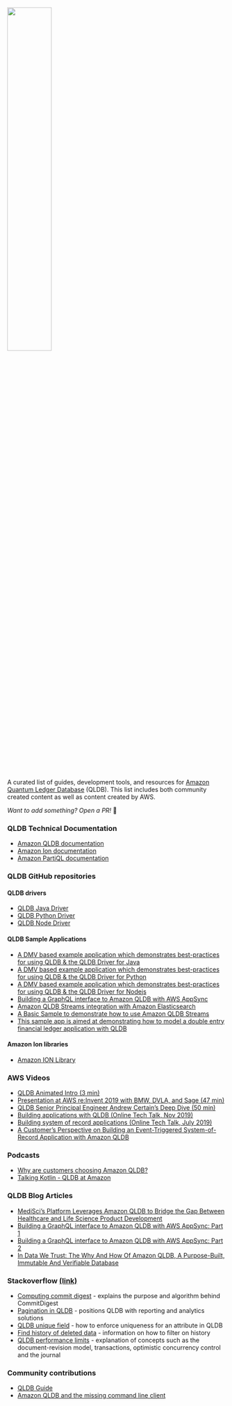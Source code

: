 # [<img src="awesome-qldb-logo.png" width="45%">](https://aws.amazon.com/qldb/)

A curated list of guides, development tools, and resources for [Amazon Quantum Ledger Database](https://aws.amazon.com/qldb/) (QLDB). This list includes both community created content as well as content created by AWS.

_Want to add something? Open a PR!_ 🙂

### QLDB Technical Documentation

 - [Amazon QLDB documentation](https://docs.aws.amazon.com/qldb/latest/developerguide/getting-started-driver.html)
 - [Amazon Ion documentation](http://amzn.github.io/ion-docs/docs.html)
 - [Amazon PartiQL documentation](https://partiql.org/docs.html)



### QLDB GitHub repositories
#### QLDB drivers

 - [QLDB Java Driver](https://github.com/awslabs/amazon-qldb-driver-java)
 - [QLDB Python Driver](https://github.com/awslabs/amazon-qldb-driver-python)
 - [QLDB Node Driver](https://github.com/awslabs/amazon-qldb-driver-nodejs)


#### QLDB Sample Applications

 - [A DMV based example application which demonstrates best-practices for using QLDB & the QLDB Driver for Java](https://github.com/aws-samples/amazon-qldb-dmv-sample-java)
 - [A DMV based example application which demonstrates best-practices for using QLDB & the QLDB Driver for Python](https://github.com/aws-samples/amazon-qldb-dmv-sample-python)
 - [A DMV based example application which demonstrates best-practices for using QLDB & the QLDB Driver for Nodejs](https://github.com/aws-samples/amazon-qldb-dmv-sample-nodejs)
 - [Building a GraphQL interface to Amazon QLDB with AWS AppSync](https://github.com/aws-samples/aws-appsync-qldb-data-source)
 - [Amazon QLDB Streams integration with Amazon Elasticsearch](https://github.com/aws-samples/amazon-qldb-streaming-amazon-elasticsearch-sample-python)
 - [A Basic Sample to demonstrate how to use Amazon QLDB Streams](https://github.com/aws-samples/amazon-qldb-streams-dmv-sample-lambda-python)
 - [This sample app is aimed at demonstrating how to model a double entry financial ledger application with QLDB](https://github.com/aws-samples/amazon-qldb-double-entry-sample-java)


#### Amazon Ion libraries 

 - [Amazon ION Library](http://amzn.github.io/ion-docs/libs.html)


### AWS Videos

 - [QLDB Animated Intro (3 min)](https://www.youtube.com/watch?v=jcZ_rsLJrqk)
 - [Presentation at AWS re:Invent 2019 with BMW, DVLA, and Sage (47 min)](https://www.youtube.com/watch?v=TMQuN0eqPck)
 - [QLDB Senior Principal Engineer Andrew Certain’s Deep Dive (50 min)](https://www.youtube.com/watch?v=ZfYDl4kaVCo)
 - [Building applications with QLDB (Online Tech Talk, Nov 2019)](https://www.youtube.com/watch?v=O5a-Amqdt_w)
 - [Building system of record applications (Online Tech Talk, July 2019)](https://www.youtube.com/watch?v=XGeCNr8eOiA)
 - [A Customer’s Perspective on Building an Event-Triggered System-of-Record Application with Amazon QLDB](https://pages.awscloud.com/A-Customers-Perspective-on-Building-an-Event-Triggered-System-of-Record-Application-with-Amazon-QLDB_2020_0321-BLC_OD.html)


### Podcasts

 - [Why are customers choosing Amazon QLDB?](https://aws.amazon.com/podcasts/377-why-are-customers-choosing-amazon-qldb/)
 - [Talking Kotlin - QLDB at Amazon](https://talkingkotlin.com/qldb/)


### QLDB Blog Articles

 - [MediSci’s Platform Leverages Amazon QLDB to Bridge the Gap Between Healthcare and Life Science Product Development](https://aws.amazon.com/blogs/startups/mediscis-platform-leverages-amazon-qldb/)
 - [Building a GraphQL interface to Amazon QLDB with AWS AppSync: Part 1](https://aws.amazon.com/blogs/database/part-1-building-a-graphql-interface-to-amazon-qldb-with-aws-appsync/)
 - [Building a GraphQL interface to Amazon QLDB with AWS AppSync: Part 2](https://aws.amazon.com/blogs/database/part-2-building-a-graphql-interface-to-amazon-qldb-with-aws-appsync/)
 - [In Data We Trust: The Why And How Of Amazon QLDB, A Purpose-Built, Immutable And Verifiable Database](https://www.forbes.com/sites/amazonwebservices/2019/12/23/in-data-we-trust-the-why-and-how-of-amazon-qldb-a-purpose-built-immutable-and-verifiable-database/)


### Stackoverflow [(link)](https://stackoverflow.com/questions/tagged/amazon-qldb)

 - [Computing commit digest](https://stackoverflow.com/questions/57937869/how-to-get-compute-commitdigest-when-committing-a-transaction-in-aws-qldb) - explains the purpose and algorithm behind CommitDigest
 - [Pagination in QLDB](https://stackoverflow.com/questions/59502337/pagination-in-qldb) - positions QLDB with reporting and analytics solutions
 - [QLDB unique field](https://stackoverflow.com/questions/59408019/qldb-unique-field) - how to enforce uniqueness for an attribute in QLDB
 - [Find history of deleted data](https://stackoverflow.com/questions/58899088/find-the-history-of-deleted-data-in-qldb) - information on how to filter on history
 - [QLDB performance limits](https://stackoverflow.com/questions/58254582/amazon-qldb-have-any-scaling-performance-limits) - explanation of concepts such as the document-revision model, transactions, optimistic concurrency control and the journal


### Community contributions

 - [QLDB Guide](https://qldbguide.com/)
 - [Amazon QLDB and the missing command line client](https://gokhanatil.com/2019/09/amazon-qldb-and-the-missing-command-line-client.html)



